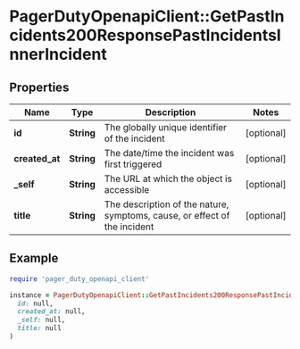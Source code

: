 # PagerDutyOpenapiClient::GetPastIncidents200ResponsePastIncidentsInnerIncident

## Properties

| Name | Type | Description | Notes |
| ---- | ---- | ----------- | ----- |
| **id** | **String** | The globally unique identifier of the incident | [optional] |
| **created_at** | **String** | The date/time the incident was first triggered | [optional] |
| **_self** | **String** | The URL at which the object is accessible | [optional] |
| **title** | **String** | The description of the nature, symptoms, cause, or effect of the incident | [optional] |

## Example

```ruby
require 'pager_duty_openapi_client'

instance = PagerDutyOpenapiClient::GetPastIncidents200ResponsePastIncidentsInnerIncident.new(
  id: null,
  created_at: null,
  _self: null,
  title: null
)
```

